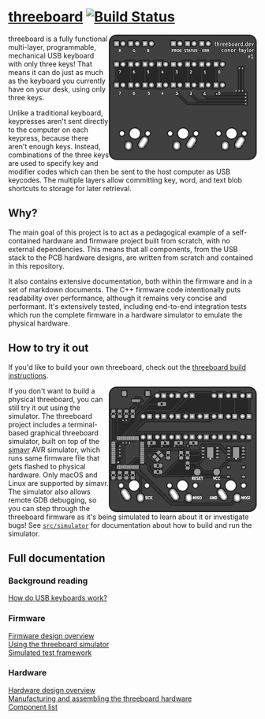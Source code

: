 # [threeboard](https://threeboard.dev) [![Build Status](https://travis-ci.com/taylorconor/threeboard.svg?token=2Am1JHeqFB3E9FdETW4w&branch=master)](https://travis-ci.com/taylorconor/threeboard)

<!-- TODO: update this image to an animation when it's ready. -->
<img src="documentation/images/top.png" align="right"/>

threeboard is a fully functional multi-layer, programmable, mechanical USB keyboard with only three keys! That means it can do just as much as the keyboard you currently have on your desk, using only three keys.

Unlike a traditional keyboard, keypresses aren't sent directly to the computer on each keypress, because there aren't enough keys. Instead, combinations of the three keys are used to specify key and modifier codes which can then be sent to the host computer as USB keycodes. The multiple layers allow committing key, word, and text blob shortcuts to storage for later retrieval.

## Why?

The main goal of this project is to act as a pedagogical example of a self-contained hardware and firmware project built from scratch, with no external dependencies. This means that all components, from the USB stack to the PCB hardware designs, are written from scratch and contained in this repository.

It also contains extensive documentation, both within the firmware and in a set of markdown documents. The C++ firmware code intentionally puts readability over performance, although it remains very concise and performant. It's extensively tested, including end-to-end integration tests which run the complete firmware in a hardware simulator to emulate the physical hardware.

## How to try it out

If you'd like to build your own threeboard, check out the [threeboard build instructions](taylorconor.com).

<!-- TODO: update this image to an animation when it's ready. -->
<img src="documentation/images/bottom.png" align="right"/>

If you don't want to build a physical threeboard, you can still try it out using the simulator. The threeboard project includes a terminal-based graphical threeboard simulator, built on top of the [simavr](https://github.com/buserror/simavr) AVR simulator, which runs same firmware file that gets flashed to physical hardware. Only macOS and Linux are supported by simavr. The simulator also allows remote GDB debugging, so you can step through the threeboard firmware as it's being simulated to learn about it or investigate bugs! See [`src/simulator`](taylorconor.com) for documentation about how to build and run the simulator.

## Full documentation
<!-- TODO: add links to relevant documentation. -->
### Background reading
[How do USB keyboards work?](taylorconor.com)

### Firmware
[Firmware design overview](taylorconor.com)  
[Using the threeboard simulator](taylorconor.com)  
[Simulated test framework](taylorconor.com)  

### Hardware
[Hardware design overview](taylorconor.com)  
[Manufacturing and assembling the threeboard hardware](taylorconor.com)  
[Component list](taylorconor.com)
